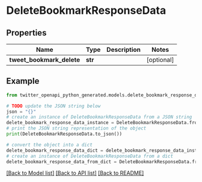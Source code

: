 # DeleteBookmarkResponseData


## Properties

Name | Type | Description | Notes
------------ | ------------- | ------------- | -------------
**tweet_bookmark_delete** | **str** |  | [optional] 

## Example

```python
from twitter_openapi_python_generated.models.delete_bookmark_response_data import DeleteBookmarkResponseData

# TODO update the JSON string below
json = "{}"
# create an instance of DeleteBookmarkResponseData from a JSON string
delete_bookmark_response_data_instance = DeleteBookmarkResponseData.from_json(json)
# print the JSON string representation of the object
print(DeleteBookmarkResponseData.to_json())

# convert the object into a dict
delete_bookmark_response_data_dict = delete_bookmark_response_data_instance.to_dict()
# create an instance of DeleteBookmarkResponseData from a dict
delete_bookmark_response_data_from_dict = DeleteBookmarkResponseData.from_dict(delete_bookmark_response_data_dict)
```
[[Back to Model list]](../README.md#documentation-for-models) [[Back to API list]](../README.md#documentation-for-api-endpoints) [[Back to README]](../README.md)


